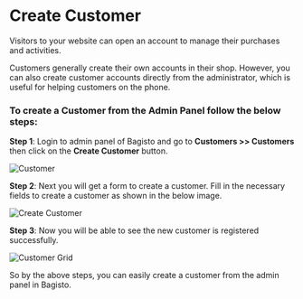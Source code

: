 # Create Customer 

Visitors to your website can open an account to manage their purchases and activities.

Customers generally create their own accounts in their shop. However, you can also create customer accounts directly from the administrator, which is useful for helping customers on the phone.

### To create a Customer from the Admin Panel follow the below steps:

**Step 1**: Login to admin panel of Bagisto and go to **Customers >> Customers** then click on the **Create Customer** button.  

<img src="/images/customer/customer.png" alt="Customer" />

**Step 2**: Next you will get a form to create a customer. Fill in the necessary fields to create a customer as shown in the below image.  

<img src="/images/customer/createCustomer.png" alt="Create Customer" />

**Step 3**: Now you will be able to see the new customer is registered successfully.  

<img src="/images/customer/customerGrid.png" alt="Customer Grid" />

So by the above steps, you can easily create a customer from the admin panel in Bagisto.

